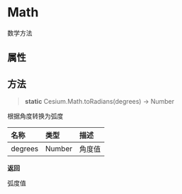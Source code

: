 # Math

数学方法

## 属性


## 方法

> **static** Cesium.Math.toRadians(degrees) → Number

根据角度转换为弧度

名称|类型|描述
:-|:-|:-
degrees | Number | 角度值

**返回**

弧度值

